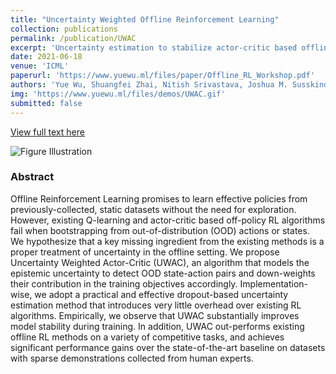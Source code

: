 ```yaml
---
title: "Uncertainty Weighted Offline Reinforcement Learning"
collection: publications
permalink: /publication/UWAC
excerpt: 'Uncertainty estimation to stabilize actor-critic based offline reinforcement learning.'
date: 2021-06-18
venue: 'ICML'
paperurl: 'https://www.yuewu.ml/files/paper/Offline_RL_Workshop.pdf'
authors: 'Yue Wu, Shuangfei Zhai, Nitish Srivastava, Joshua M. Susskind, Jian Zhang, Ruslan Salakhutdinov, Hanlin Goh'
img: 'https://www.yuewu.ml/files/demos/UWAC.gif'
submitted: false
---
```

[View full text here](https://www.yuewu.ml/files/paper/Offline_RL_Workshop.pdf)

<img src="https://www.yuewu.ml/files/demos/UWAC.gif"
     alt="Figure Illustration"/>
### Abstract
Offline Reinforcement Learning promises to learn effective policies from previously-collected, static datasets without the need for exploration. However, existing Q-learning and actor-critic based off-policy RL algorithms fail when bootstrapping from out-of-distribution (OOD) actions or states. We hypothesize that a key missing ingredient from the existing methods is a proper treatment of uncertainty in the offline setting. We propose Uncertainty Weighted Actor-Critic (UWAC), an algorithm that models the epistemic uncertainty to detect OOD state-action pairs and down-weights their contribution in the training objectives accordingly. Implementation-wise, we adopt a practical and effective dropout-based uncertainty estimation method that introduces very little overhead over existing RL algorithms. Empirically, we observe that UWAC substantially improves model stability during training. In addition, UWAC out-performs existing offline RL methods on a variety of competitive tasks, and achieves significant performance gains over the state-of-the-art baseline on datasets with sparse demonstrations collected from human experts.
